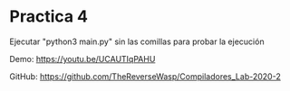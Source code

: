 # Practica 4

Ejecutar "python3 main.py" sin las comillas para probar la ejecución

Demo: https://youtu.be/UCAUTIqPAHU

GitHub: https://github.com/TheReverseWasp/Compiladores_Lab-2020-2
